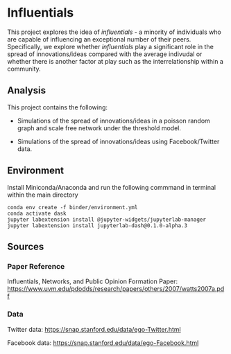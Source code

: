 # Influentials
 
 This project explores the idea of *influentials* - a minority of individuals who are capable of influencing an exceptional number of their peers. 
 Specifically, we explore whether *influentials* play a significant role in the spread of innovations/ideas compared with the average indivudal or whether there is another factor at play such as the interrelationship within a community.
 
 ## Analysis
 
 This project contains the following:
 
 - Simulations of the spread of innovations/ideas in a poisson random graph and scale free network under the threshold model.
 
 - Simulations of the spread of innovations/ideas using Facebook/Twitter data.
 
 
## Environment

Install Miniconda/Anaconda and run the following commmand in terminal within the main directory

    conda env create -f binder/environment.yml
    conda activate dask
    jupyter labextension install @jupyter-widgets/jupyterlab-manager
    jupyter labextension install jupyterlab-dash@0.1.0-alpha.3
    
    
## Sources

### Paper Reference
  Influentials, Networks, and Public Opinion Formation Paper: https://www.uvm.edu/pdodds/research/papers/others/2007/watts2007a.pdf

### Data
  Twitter data: https://snap.stanford.edu/data/ego-Twitter.html
  
  Facebook data: https://snap.stanford.edu/data/ego-Facebook.html
